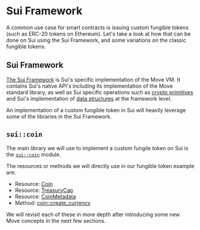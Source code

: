 # Sui Framework

A common use case for smart contracts is issuing custom fungible tokens (such as ERC-20 tokens on Ethereum). Let's take a look at how that can be done on Sui using the Sui Framework, and some variations on the classic fungible tokens.

## Sui Framework

[The Sui Framework](https://github.com/MystenLabs/sui/tree/main/crates/sui-framework/docs) is Sui's specific implementation of the Move VM. It contains Sui's native API's including its implementation of the Move standard library, as well as Sui specific operations such as [crypto primitives](https://github.com/MystenLabs/sui/blob/main/crates/sui-framework/docs/groth16.md) and Sui's implementation of [data structures](https://github.com/MystenLabs/sui/blob/main/crates/sui-framework/docs/url.md) at the framework level. 

An implementation of a custom fungible token in Sui will heavily leverage some of the libraries in the Sui Framework. 

## `sui::coin`

The main library we will use to implement a custom fungile token on Sui is the [`sui::coin`](https://github.com/MystenLabs/sui/blob/main/crates/sui-framework/docs/coin.md) module. 

The resources or methods we will directly use in our fungible token example are:

- Resource: [Coin](https://github.com/MystenLabs/sui/blob/main/crates/sui-framework/docs/coin.md#resource-coin)
- Resource: [TreasuryCap](https://github.com/MystenLabs/sui/blob/main/crates/sui-framework/docs/coin.md#resource-treasurycap)
- Resource: [CoinMetadata](https://github.com/MystenLabs/sui/blob/main/crates/sui-framework/docs/coin.md#resource-coinmetadata)
- Method: [coin::create_currency](https://github.com/MystenLabs/sui/blob/main/crates/sui-framework/docs/coin.md#function-create_currency)

We will revisit each of these in more depth after introducing some new Move concepts in the next few sections. 





